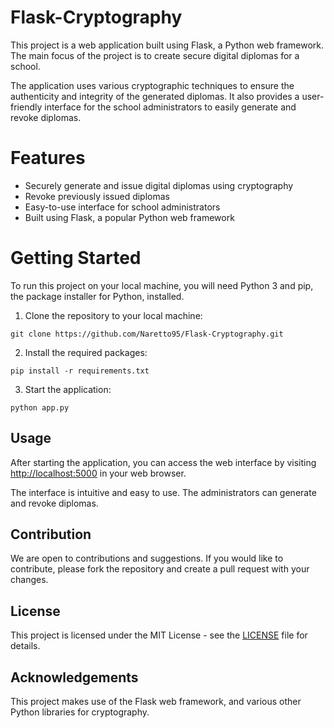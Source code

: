 # Flask-Cryptography
This project is a web application built using Flask, a Python web framework. The main focus of the project is to create secure digital diplomas for a school.

The application uses various cryptographic techniques to ensure the authenticity and integrity of the generated diplomas. It also provides a user-friendly interface for the school administrators to easily generate and revoke diplomas.

# Features
- Securely generate and issue digital diplomas using cryptography
- Revoke previously issued diplomas
- Easy-to-use interface for school administrators
- Built using Flask, a popular Python web framework

# Getting Started
To run this project on your local machine, you will need Python 3 and pip, the package installer for Python, installed.

1. Clone the repository to your local machine:
```
git clone https://github.com/Naretto95/Flask-Cryptography.git
```
2. Install the required packages:
```
pip install -r requirements.txt
```
3. Start the application:
```
python app.py
```

## Usage
After starting the application, you can access the web interface by visiting [http://localhost:5000](http://localhost:5000) in your web browser.

The interface is intuitive and easy to use. The administrators can generate and revoke diplomas.

## Contribution
We are open to contributions and suggestions. If you would like to contribute, please fork the repository and create a pull request with your changes.

## License
This project is licensed under the MIT License - see the [LICENSE](LICENSE) file for details.

## Acknowledgements
This project makes use of the Flask web framework, and various other Python libraries for cryptography.
